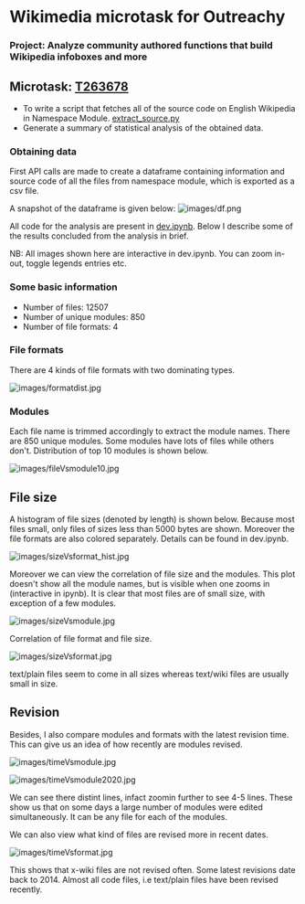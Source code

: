 # Wikimedia microtask for Outreachy

### Project: Analyze community authored functions that build Wikipedia infoboxes and more

## Microtask: [T263678](https://phabricator.wikimedia.org/T263678)

- To write a script that fetches all of the source code on English Wikipedia in Namespace Module. [extract_source.py](extract_source.py)
- Generate a summary of statistical analysis of the obtained data. 

### Obtaining data

First API calls are made to create a dataframe containing information and source code of all the files from namespace module, which is exported as a csv file. 

A snapshot of the dataframe is given below:
![images/df.png](images/df.png)

All code for the analysis are present in [dev.ipynb](dev.ipynb). Below I describe some of the results concluded from the analysis in brief.

NB: All images shown here are interactive in dev.ipynb. You can zoom in-out, toggle legends entries etc.

### Some basic information
- Number of files: 12507
- Number of unique modules: 850
- Number of file formats: 4

### File formats
There are 4 kinds of file formats with two dominating types.

![images/formatdist.jpg](images/formatdist.jpg)

### Modules
Each file name is trimmed accordingly to extract the module names. There are 850 unique modules. Some modules have lots of files while others don't. Distribution of top 10 modules is shown below.

![images/fileVsmodule10.jpg](images/fileVsmodule10.jpg)

## File size

A histogram of file sizes (denoted by length) is shown below. Because most files small, only files of sizes less than 5000 bytes are shown. Moreover the file formats are also colored separately. Details can be found in dev.ipynb.

![images/sizeVsformat_hist.jpg](images/sizeVsformat_hist.jpg)

Moreover we can view the correlation of file size and the modules. This plot doesn't show all the module names, but is visible when one zooms in (interactive in ipynb). It is clear that most files are of small size, with exception of a few modules.

![images/sizeVsmodule.jpg](images/sizeVsmodule.jpg)

Correlation of file format and file size.

![images/sizeVsformat.jpg](images/sizeVsformat.jpg)

text/plain files seem to come in all sizes whereas text/wiki files are usually small in size.

## Revision

Besides, I also compare modules and formats with the latest revision time. This can give us an idea of how recently are modules revised.

![images/timeVsmodule.jpg](images/timeVsmodule.jpg)

![images/timeVsmodule2020.jpg](images/timeVsmodule2020.jpg)

We can see there distint lines, infact zoomin further to see 4-5 lines. These show us that on some days a large number of modules were edited simultaneously. It can be any file for each of the modules.

We can also view what kind of files are revised more in recent dates.

![images/timeVsformat.jpg](images/timeVsformat.jpg)

This shows that x-wiki files are not revised often. Some latest revisions date back to 2014. Almost all code files, i.e text/plain files have been revised recently.